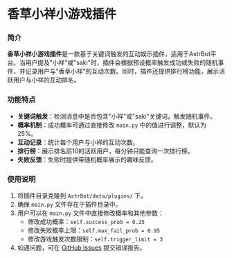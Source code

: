 # 香草小祥小游戏插件

### 简介

**香草小祥小游戏插件**是一款基于关键词触发的互动娱乐插件，适用于AstrBot平台。当用户提及"小祥"或"saki"时，插件会根据预设概率触发成功或失败的随机事件，并记录用户与"香草小祥"的互动次数。同时，插件还提供排行榜功能，展示活跃用户与小祥的互动排名。

### 功能特点

- **关键词触发**：检测消息中是否包含"小祥"或"saki"关键词，触发随机事件。
- **概率机制**：成功概率可通过直接修改 `main.py` 中的值进行调整，默认为25%。
- **互动记录**：统计每个用户与小祥的互动次数。
- **排行榜**：展示排名前10的活跃用户，每分钟只能查询一次排行榜。
- **失败反馈**：失败时提供带随机概率展示的趣味反馈。

### 使用说明

1. 将插件目录克隆到 `AstrBot/data/plugins/` 下。
2. 确保 `main.py` 文件存在于插件目录中。
3. 用户可以在 `main.py` 文件中直接修改概率和其他参数：
   - 修改成功概率：`self.success_prob = 0.25`
   - 修改失败概率上限：`self.max_fail_prob = 0.95`
   - 修改游戏触发次数限制：`self.trigger_limit = 3`
4. 如遇问题，可在 [GitHub Issues](https://github.com/oyxning/astrbot_plugin_sakisaki/issues) 提交错误报告。